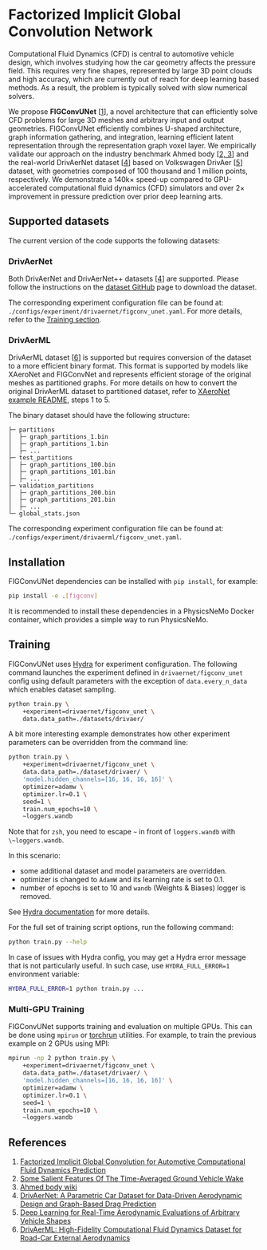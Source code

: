 # Factorized Implicit Global Convolution Network

Computational Fluid Dynamics (CFD) is central to automotive vehicle design, which involves
studying how the car geometry affects the pressure field.
This requires very fine shapes, represented by large 3D point clouds and high accuracy,
which are currently out of reach for deep learning based methods.
As a result, the problem is typically solved with slow numerical solvers.

We propose **FIGConvUNet** [[1](#references)], a novel architecture that can efficiently
solve CFD problems for large 3D meshes and arbitrary input and output geometries.
FIGConvUNet efficiently combines U-shaped architecture, graph information gathering,
and integration, learning efficient latent representation through the representation
graph voxel layer.
We empirically validate our approach on the industry benchmark
Ahmed body [[2, 3](#references)] and the real-world DrivAerNet dataset [[4](#references)]
based on Volkswagen DrivAer [[5](#references)] dataset, with geometries composed
of 100 thousand and 1 million points, respectively.
We demonstrate a 140k× speed-up compared to GPU-accelerated
computational fluid dynamics (CFD) simulators and over 2× improvement in pressure prediction
over prior deep learning arts.

## Supported datasets

The current version of the code supports the following datasets:

### DrivAerNet

Both DrivAerNet and DrivAerNet++ datasets [[4](#references)] are supported.
Please follow the instructions on the [dataset GitHub](https://github.com/Mohamedelrefaie/DrivAerNet)
page to download the dataset.

The corresponding experiment configuration file can be found at: `./configs/experiment/drivaernet/figconv_unet.yaml`.
For more details, refer to the [Training section](#training).

### DrivAerML

DrivAerML dataset [[6](#references)] is supported but requires
conversion of the dataset to a more efficient binary format.
This format is supported by models like XAeroNet and FIGConvNet
and represents efficient storage of the original meshes as
partitioned graphs.
For more details on how to convert the original DrivAerML dataset
to partitioned dataset, refer to
[XAeroNet example README](https://github.com/NVIDIA/modulus/tree/main/examples/cfd/external_aerodynamics/xaeronet#training-the-xaeronet-s-model),
steps 1 to 5.

The binary dataset should have the following structure:

```text
├─ partitions
│  ├─ graph_partitions_1.bin
│  ├─ graph_partitions_1.bin
│  ├─ ...
├─ test_partitions
│  ├─ graph_partitions_100.bin
│  ├─ graph_partitions_101.bin
│  ├─ ...
├─ validation_partitions
│  ├─ graph_partitions_200.bin
│  ├─ graph_partitions_201.bin
│  ├─ ...
└─ global_stats.json
```

The corresponding experiment configuration file can be found at:
`./configs/experiment/drivaerml/figconv_unet.yaml`.

## Installation

FIGConvUNet dependencies can be installed with `pip install`, for example:

```bash
pip install -e .[figconv]
```

It is recommended to install these dependencies in a PhysicsNeMo Docker container,
which provides a simple way to run PhysicsNeMo.

## Training

FIGConvUNet uses [Hydra](https://hydra.cc/docs/intro/) for experiment configuration.
The following command launches the experiment defined in `drivaernet/figconv_unet` config
using default parameters with the exception of `data.every_n_data` which enables
dataset sampling.

```bash
python train.py \
    +experiment=drivaernet/figconv_unet \
    data.data_path=./datasets/drivaer/
```

A bit more interesting example demonstrates how other experiment parameters
can be overridden from the command line:

```bash
python train.py \
    +experiment=drivaernet/figconv_unet \
    data.data_path=./dataset/drivaer/ \
    'model.hidden_channels=[16, 16, 16, 16]' \
    optimizer=adamw \
    optimizer.lr=0.1 \
    seed=1 \
    train.num_epochs=10 \
    ~loggers.wandb
```

Note that for `zsh`, you need to escape `~` in front of `loggers.wandb` with `\~loggers.wandb`.

In this scenario:

* some additional dataset and model parameters are overridden.
* optimizer is changed to `AdamW` and its learning rate is set to 0.1.
* number of epochs is set to 10 and `wandb` (Weights & Biases) logger is removed.

See [Hydra documentation](https://hydra.cc/docs/intro) for more details.

For the full set of training script options, run the following command:

```bash
python train.py --help
```

In case of issues with Hydra config, you may get a Hydra error message
that is not particularly useful. In such case, use `HYDRA_FULL_ERROR=1`
environment variable:

```bash
HYDRA_FULL_ERROR=1 python train.py ...
```

### Multi-GPU Training

FIGConvUNet supports training and evaluation on multiple GPUs.
This can be done using `mpirun` or [torchrun](https://pytorch.org/docs/2.0/elastic/run.html)
utilities. For example, to train the previous example on 2 GPUs using MPI:

```bash
mpirun -np 2 python train.py \
    +experiment=drivaernet/figconv_unet \
    data.data_path=./dataset/drivaer/ \
    'model.hidden_channels=[16, 16, 16, 16]' \
    optimizer=adamw \
    optimizer.lr=0.1 \
    seed=1 \
    train.num_epochs=10 \
    ~loggers.wandb
```

## References

1. [Factorized Implicit Global Convolution for Automotive Computational Fluid Dynamics Prediction](https://arxiv.org/abs/TODO)
2. [Some Salient Features Of The Time-Averaged Ground Vehicle Wake](https://doi.org/10.4271/840300)
3. [Ahmed body wiki](https://www.cfd-online.com/Wiki/Ahmed_body)
4. [DrivAerNet: A Parametric Car Dataset for Data-Driven Aerodynamic Design and Graph-Based Drag Prediction](https://arxiv.org/abs/2403.08055)
5. [Deep Learning for Real-Time Aerodynamic Evaluations of Arbitrary Vehicle Shapes](https://arxiv.org/abs/2108.05798)
6. [DrivAerML: High-Fidelity Computational Fluid Dynamics Dataset for Road-Car External Aerodynamics](https://arxiv.org/abs/2408.11969)
